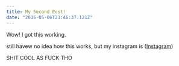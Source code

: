 ```yaml
---
title: My Second Post!
date: "2015-05-06T23:46:37.121Z"
---
```


Wow! I got this working.

still havew no idea how this works, but my instagram is
([Instagram](https://www.instagram.com/erolhalim_/))

SHIT COOL AS FUCK THO
